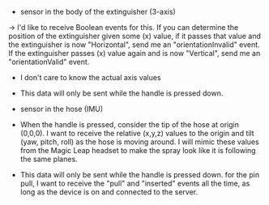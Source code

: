 - sensor in the body of the extinguisher (3-axis)

-> I'd like to receive Boolean events for this. If you can determine the position of the extinguisher given some (x) value, if it passes that value and the extinguisher is now "Horizontal", send me an "orientationInvalid" event. If the extinguisher passes (x) value again and is now "Vertical", send me an "orientationValid" event. 

- I don't care to know the actual axis values

- This data will only be sent while the handle is pressed down.

- sensor in the hose (IMU)

- When the handle is pressed, consider the tip of the hose at origin (0,0,0). I want to receive the relative (x,y,z) values to the origin and tilt (yaw, pitch, roll) as the hose is moving around. I will mimic these values from the Magic Leap headset to make the spray look like it is following the same planes.

- This data will only be sent while the handle is pressed down.
for the pin pull, I want to receive the "pull" and "inserted" events all the time, as long as the device is on and connected to the server. 

